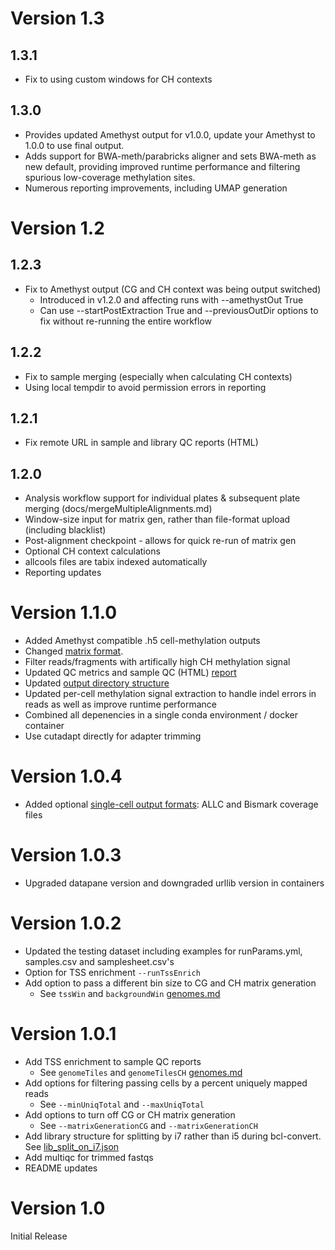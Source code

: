 # Version 1.3
## 1.3.1
* Fix to using custom windows for CH contexts
## 1.3.0
* Provides updated Amethyst output for v1.0.0, update your Amethyst to 1.0.0 to use final output.
* Adds support for BWA-meth/parabricks aligner and sets BWA-meth as new default, providing improved runtime performance and filtering spurious low-coverage methylation sites. 
* Numerous reporting improvements, including UMAP generation
# Version 1.2
## 1.2.3 
* Fix to Amethyst output (CG and CH context was being output switched) 
    - Introduced in v1.2.0 and affecting runs with --amethystOut True
    - Can use --startPostExtraction  True and --previousOutDir options to fix without re-running the entire workflow
## 1.2.2
* Fix to sample merging (especially when calculating CH contexts)
* Using local tempdir to avoid permission errors in reporting
## 1.2.1
* Fix remote URL in sample and library QC reports (HTML)
## 1.2.0
* Analysis workflow support for individual plates & subsequent plate merging (docs/mergeMultipleAlignments.md)
* Window-size input for matrix gen, rather than file-format upload (including blacklist)
* Post-alignment checkpoint - allows for quick re-run of matrix gen
* Optional CH context calculations
* allcools files are tabix indexed automatically
* Reporting updates

# Version 1.1.0
* Added Amethyst compatible .h5 cell-methylation outputs
* Changed [matrix format](docs/outputs.md#matrix-detailed-descriptions).
* Filter reads/fragments with artifically high CH methylation signal 
* Updated QC metrics and sample QC (HTML) [report](docs/qcReport.md)
* Updated [output directory structure](docs/outputs.md)
* Updated per-cell methylation signal extraction to handle indel errors in reads as well as improve runtime performance
* Combined all depenencies in a single conda environment / docker container
* Use cutadapt directly for adapter trimming

# Version 1.0.4
* Added optional [single-cell output formats](docs/analysisParameters.md#optional-intermediate-file-outputs): ALLC and Bismark coverage files

# Version 1.0.3
* Upgraded datapane version and downgraded urllib version in containers

# Version 1.0.2
* Updated the testing dataset including examples for runParams.yml, samples.csv and samplesheet.csv's
* Option for TSS enrichment `--runTssEnrich`
* Add option to pass a different bin size to CG and CH matrix generation
    - See `tssWin` and `backgroundWin` [genomes.md ](docs/genomes.md)

# Version 1.0.1
* Add TSS enrichment to sample QC reports
    - See `genomeTiles` and `genomeTilesCH` [genomes.md ](docs/genomes.md)
* Add options for filtering passing cells by a percent uniquely mapped reads
    - See `--minUniqTotal` and `--maxUniqTotal`
* Add options to turn off CG or CH matrix generation 
    - See `--matrixGenerationCG` and `--matrixGenerationCH`
* Add library structure for splitting by i7 rather than i5 during bcl-convert. See [lib_split_on_i7.json](references/lib_split_on_i7.json)
* Add multiqc for trimmed fastqs
* README updates

# Version 1.0
Initial Release
